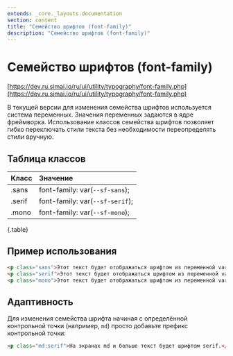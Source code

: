 ```yaml
---
extends: _core._layouts.documentation
section: content
title: "Семейство шрифтов (font-family)"
description: "Семейство шрифтов (font-family)"
---
```


# Семейство шрифтов (font-family)

[https://dev.ru.simai.io/ru/ui/utility/typography/font-family.php](https://dev.ru.simai.io/ru/ui/utility/typography/font-family.php)

В текущей версии для изменения семейства шрифтов используется система переменных. Значения переменных задаются в ядре
фреймворка. Использование классов семейства шрифтов позволяет гибко переключать стили текста без необходимости
переопределять стили вручную.

## Таблица классов

| Класс  | Значение                        |
|:-------|:--------------------------------|
| .sans  | font-family: var(`--sf-sans`);  |
| .serif | font-family: var(`--sf-serif`); |
| .mono  | font-family: var(`--sf-mono`);  |
{.table}


## Пример использования

```html
<p class="sans">Этот текст будет отображаться шрифтом из переменной var(--sf-sans).</p>
<p class="serif">Этот текст будет отображаться шрифтом из переменной var(--sf-serif).</p>
<p class="mono">Этот текст будет отображаться шрифтом из переменной var(--sf-mono).</p>
```

## Адаптивность

Для изменения семейства шрифта начиная с определённой контрольной точки (например, `md`) просто добавьте префикс
контрольной точки:

```html
<p class="md:serif">На экранах md и больше текст будет шрифтом serif.</p>
```
